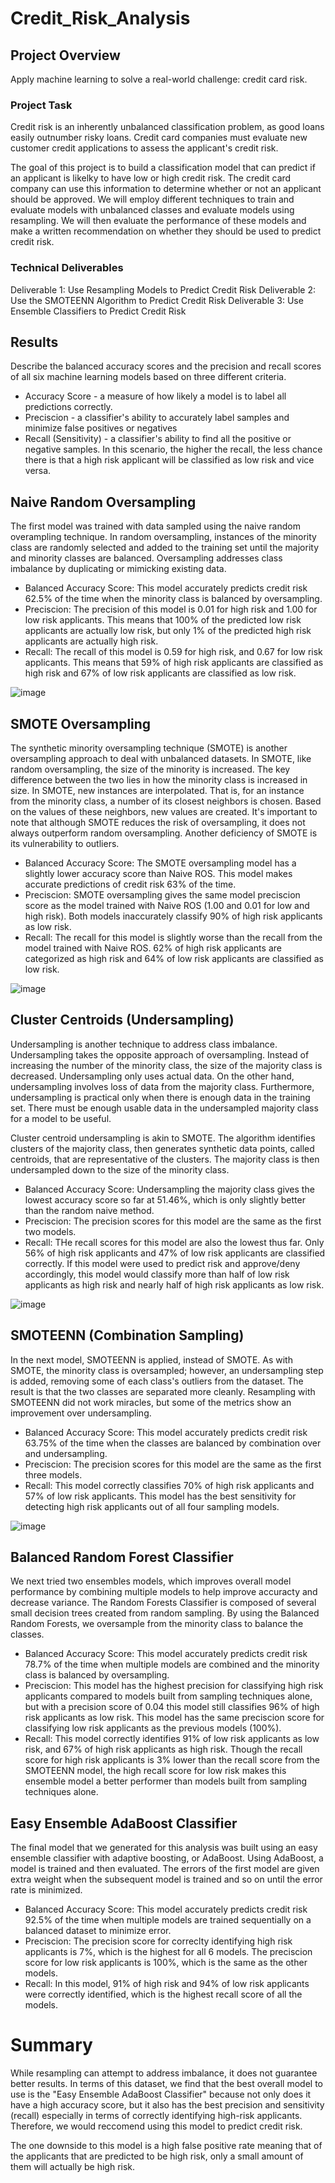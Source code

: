 # Credit_Risk_Analysis

## Project Overview
Apply machine learning to solve a real-world challenge: credit card risk.

### Project Task
Credit risk is an inherently unbalanced classification problem, as good loans easily outnumber risky loans. Credit card companies must evaluate new customer credit applications to assess the applicant's credit risk.

The goal of this project is to build a classification model that can predict if an applicant is likelky to have low or high credit risk. The credit card company can use this information to determine whether or not an applicant should be approved. We will employ different techniques to train and evaluate models with unbalanced classes and evaluate models using resampling. We will then evaluate the performance of these models and make a written recommendation on whether they should be used to predict credit risk.

### Technical Deliverables
Deliverable 1: Use Resampling Models to Predict Credit Risk
Deliverable 2: Use the SMOTEENN Algorithm to Predict Credit Risk
Deliverable 3: Use Ensemble Classifiers to Predict Credit Risk

## Results
Describe the balanced accuracy scores and the precision and recall scores of all six machine learning models based on three different criteria.

- Accuracy Score - a measure of how likely a model is to label all predictions correctly.
- Preciscion - a classifier's ability to accurately label samples and minimize false positives or negatives
- Recall (Sensitivity) - a classifier's ability to find all the positive or negative samples. In this scenario, the higher the recall, the less chance there is that a high risk applicant will be classified as low risk and vice versa.

## Naive Random Oversampling
The first model was trained with data sampled using the naive random overampling technique. In random oversampling, instances of the minority class are randomly selected and added to the training set until the majority and minority classes are balanced. Oversampling addresses class imbalance by duplicating or mimicking existing data.

- Balanced Accuracy Score: This model accurately predicts credit risk 62.5% of the time when the minority class is balanced by oversampling.
- Preciscion: The precision of this model is 0.01 for high risk and 1.00 for low risk applicants. This means that 100% of the predicted low risk applicants are actually low risk, but only 1% of the predicted high risk applicants are actually high risk.
- Recall: The recall of this model is 0.59 for high risk, and 0.67 for low risk applicants. This means that 59% of high risk applicants are classified as high risk and 67% of low risk applicants are classified as low risk.


![image](https://user-images.githubusercontent.com/53058061/191606562-83b3862b-aceb-4f2b-bd5f-b6fbe87cadbf.png)

## SMOTE Oversampling
The synthetic minority oversampling technique (SMOTE) is another oversampling approach to deal with unbalanced datasets. In SMOTE, like random oversampling, the size of the minority is increased. The key difference between the two lies in how the minority class is increased in size. In SMOTE, new instances are interpolated. That is, for an instance from the minority class, a number of its closest neighbors is chosen. Based on the values of these neighbors, new values are created. It's important to note that although SMOTE reduces the risk of oversampling, it does not always outperform random oversampling. Another deficiency of SMOTE is its vulnerability to outliers.

- Balanced Accuracy Score: The SMOTE oversampling model has a slightly lower accuracy score than Naive ROS. This model makes accurate predictions of credit risk 63% of the time.
- Preciscion: SMOTE oversampling gives the same model preciscion score as the model trained with Naive ROS (1.00 and 0.01 for low and high risk). Both models inaccurately classify 90% of high risk applicants as low risk.
- Recall: The recall for this model is slightly worse than the recall from the model trained with Naive ROS. 62% of high risk applicants are categorized as high risk and 64% of low risk applicants are classified as low risk.


![image](https://user-images.githubusercontent.com/53058061/191606664-cc5f5cc2-90be-4eb5-bb7d-b0af7e510b7a.png)

## Cluster Centroids (Undersampling)
Undersampling is another technique to address class imbalance. Undersampling takes the opposite approach of oversampling. Instead of increasing the number of the minority class, the size of the majority class is decreased. Undersampling only uses actual data. On the other hand, undersampling involves loss of data from the majority class. Furthermore, undersampling is practical only when there is enough data in the training set. There must be enough usable data in the undersampled majority class for a model to be useful.

Cluster centroid undersampling is akin to SMOTE. The algorithm identifies clusters of the majority class, then generates synthetic data points, called centroids, that are representative of the clusters. The majority class is then undersampled down to the size of the minority class.

- Balanced Accuracy Score: Undersampling the majority class gives the lowest accuracy score so far at 51.46%, which is only slightly better than the random naive method.
- Preciscion: The precision scores for this model are the same as the first two models.
- Recall: THe recall scores for this model are also the lowest thus far. Only 56% of high risk applicants and 47% of low risk applicants are classified correctly. If this model were used to predict risk and approve/deny accordingly, this model would classify more than half of low risk applicants as high risk and nearly half of high risk applicants as low risk.


![image](https://user-images.githubusercontent.com/53058061/191606784-2392006c-abbd-4996-bbe6-10e3e873996d.png)


## SMOTEENN (Combination Sampling)
In the next model, SMOTEENN is applied, instead of SMOTE. As with SMOTE, the minority class is oversampled; however, an undersampling step is added, removing some of each class's outliers from the dataset. The result is that the two classes are separated more cleanly. Resampling with SMOTEENN did not work miracles, but some of the metrics show an improvement over undersampling.

- Balanced Accuracy Score: This model accurately predicts credit risk 63.75% of the time when the classes are balanced by combination over and undersampling.
- Preciscion: The precision scores for this model are the same as the first three models.
- Recall: This model correctly classifies 70% of high risk applicants and 57% of low risk applicants. This model has the best sensitivity for detecting high risk applicants out of all four sampling models.

![image](https://user-images.githubusercontent.com/53058061/191606888-9d3ffb6a-089e-4059-95a6-66d88022738b.png)

## Balanced Random Forest Classifier
We next tried two ensembles models, which improves overall model performance by combining multiple models to help improve accuracty and decrease variance. The Random Forests Classifier is composed of several small decision trees created from random sampling. By using the Balanced Random Forests, we oversample from the minority class to balance the classes.

- Balanced Accuracy Score: This model accurately predicts credit risk 78.7% of the time when multiple models are combined and the minority class is balanced by oversampling.
- Preciscion: This model has the highest precision for classifying high risk applicants compared to models built from sampling techniques alone, but with a precision score of 0.04 this model still classifies 96% of high risk applicants as low risk. This model has the same preciscion score for classifying low risk applicants as the previous models (100%).
- Recall: This model correctly identifies 91% of low risk applicants as low risk, and 67% of high risk applicants as high risk. Though the recall score for high risk applicants is 3% lower than the recall score from the SMOTEENN model, the high recall score for low risk makes this ensemble model a better performer than models built from sampling techniques alone.


## Easy Ensemble AdaBoost Classifier
The final model that we generated for this analysis was built using an easy ensemble classifier with adaptive boosting, or AdaBoost. Using AdaBoost, a model is trained and then evaluated. The errors of the first model are given extra weight when the subsequent model is trained and so on until the error rate is minimized.

- Balanced Accuracy Score: This model accurately predicts credit risk 92.5% of the time when multiple models are trained sequentially on a balanced dataset to minimize error.
- Preciscion: The precision score for correclty identifying high risk applicants is 7%, which is the highest for all 6 models. The preciscion score for low risk applicants is 100%, which is the same as the other models.
- Recall: In this model, 91% of high risk and 94% of low risk applicants were correctly identified, which is the highest recall score of all the models.




# Summary
While resampling can attempt to address imbalance, it does not guarantee better results. In terms of this dataset, we find that the best overall model to use is the "Easy Ensemble AdaBoost Classifier" because not only does it have a high accuracy score, but it also has the best precision and sensitivity (recall) especially in terms of correctly identifying high-risk applicants. Therefore, we would reccomend using this model to predict credit risk.

The one downside to this model is a high false positive rate meaning that of the applicants that are predicted to be high risk, only a small amount of them will actually be high risk.
